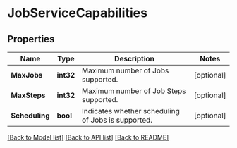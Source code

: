 # JobServiceCapabilities

## Properties
Name | Type | Description | Notes
------------ | ------------- | ------------- | -------------
**MaxJobs** | **int32** | Maximum number of Jobs supported. | [optional] 
**MaxSteps** | **int32** | Maximum number of Job Steps supported. | [optional] 
**Scheduling** | **bool** | Indicates whether scheduling of Jobs is supported. | [optional] 

[[Back to Model list]](../README.md#documentation-for-models) [[Back to API list]](../README.md#documentation-for-api-endpoints) [[Back to README]](../README.md)


